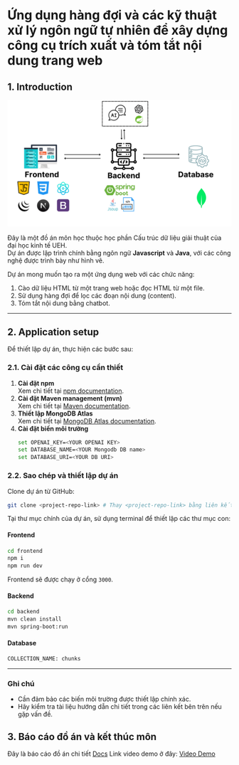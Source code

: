 # Ứng dụng hàng đợi và các kỹ thuật xử lý ngôn ngữ tự nhiên để xây dựng công cụ trích xuất và tóm tắt nội dung trang web

## 1. Introduction
![Project Overview](images/architecture.png) <!-- Thay `link-to-image` bằng liên kết ảnh của bạn -->

Đây là một đồ án môn học thuộc học phần Cấu trúc dữ liệu giải thuật của đại học kinh tế UEH.  
Dự án được lập trình chính bằng ngôn ngữ **Javascript** và **Java**, với các công nghệ được trình bày như hình vẽ.  

Dự án mong muốn tạo ra một ứng dụng web với các chức năng:  
1. Cào dữ liệu HTML từ một trang web hoặc đọc HTML từ một file.  
2. Sử dụng hàng đợi để lọc các đoạn nội dung (content).  
3. Tóm tắt nội dung bằng chatbot.  

---

## 2. Application setup

Để thiết lập dự án, thực hiện các bước sau:

### 2.1. Cài đặt các công cụ cần thiết
1. **Cài đặt npm**  
   Xem chi tiết tại [npm documentation](https://docs.npmjs.com/).
2. **Cài đặt Maven management (mvn)**  
   Xem chi tiết tại [Maven documentation](https://maven.apache.org/).
3. **Thiết lập MongoDB Atlas**  
   Xem chi tiết tại [MongoDB Atlas documentation](https://www.mongodb.com/atlas).
4. **Cài đặt biến môi trường**
   ```bash
   set OPENAI_KEY=<YOUR OPENAI KEY>
   set DATABASE_NAME=<YOUR Mongodb DB name>
   set DATABASE_URI=<YOUR DB URI>
   ```

### 2.2. Sao chép và thiết lập dự án
Clone dự án từ GitHub:
```bash
git clone <project-repo-link> # Thay <project-repo-link> bằng liên kết dự án của bạn
```

Tại thư mục chính của dự án, sử dụng terminal để thiết lập các thư mục con:

#### Frontend
```bash
cd frontend
npm i
npm run dev
```
Frontend sẽ được chạy ở cổng `3000`.

#### Backend
```bash
cd backend
mvn clean install
mvn spring-boot:run
```

#### Database
```bash
COLLECTION_NAME: chunks
```

---

### Ghi chú
- Cần đảm bảo các biến môi trường được thiết lập chính xác.  
- Hãy kiểm tra tài liệu hướng dẫn chi tiết trong các liên kết bên trên nếu gặp vấn đề.

## 3. Báo cáo đồ án và kết thúc môn
Đây là báo cáo đồ án chi tiết  [Docs](Link)
Link video demo ở đây: [Video Demo](https://drive.google.com/file/d/1Vd2LzUqRjacyMe_mfIbyYexcm882idSw/view?usp=sharing)
